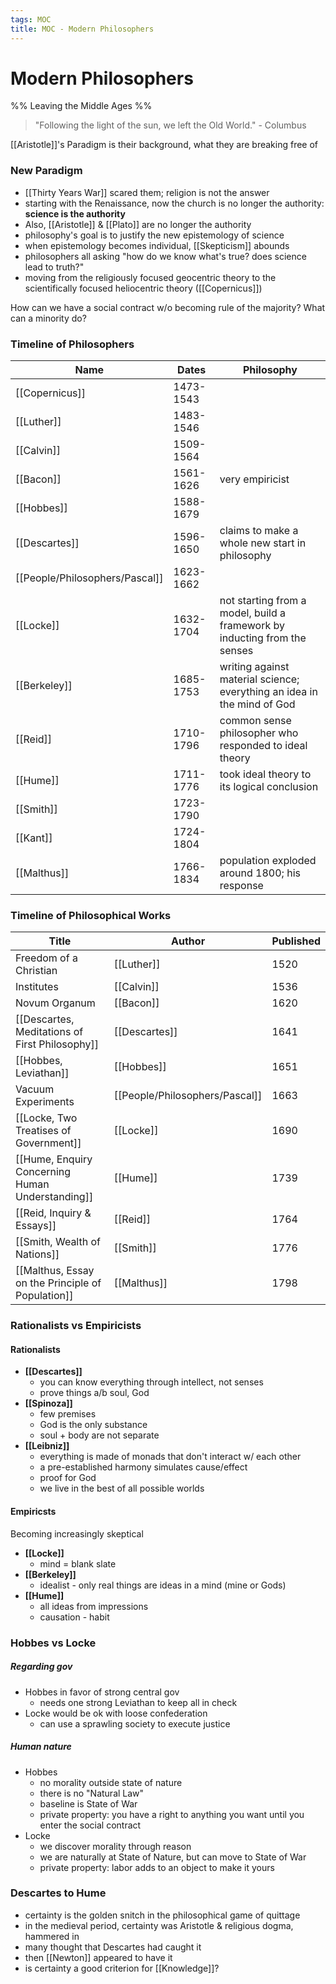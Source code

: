 ```yaml
---
tags: MOC
title: MOC - Modern Philosophers
---
```


# Modern Philosophers 


%% Leaving the Middle Ages %%


> "Following the light of the sun, we left the Old World." - Columbus

[[Aristotle]]'s Paradigm is their background, what they are breaking free of


### New Paradigm
- [[Thirty Years War]] scared them; religion is not the answer
- starting with the Renaissance, now the church is no longer the authority: **science is the authority**
- Also, [[Aristotle]] & [[Plato]] are no longer the authority
- philosophy's goal is to justify the new epistemology of science
- when epistemology becomes individual, [[Skepticism]] abounds
- philosophers all asking "how do we know what's true? does science lead to truth?"
- moving from the religiously focused geocentric theory to the scientifically focused heliocentric theory ([[Copernicus]])



How can we have a social contract w/o becoming rule of the majority? What can a minority do?




### Timeline of Philosophers

| Name           | Dates     | Philosophy                                                                |
| -------------- | --------- | ------------------------------------------------------------------------- |
| [[Copernicus]] | 1473-1543 |                                                                           |
| [[Luther]]     | 1483-1546 |                                                                           |
| [[Calvin]]     | 1509-1564 |                                                                           |
| [[Bacon]]      | 1561-1626 | very empiricist                                                           |
| [[Hobbes]]     | 1588-1679 |                                                                           |
| [[Descartes]]  | 1596-1650 | claims to make a whole new start in philosophy                            |
| [[People/Philosophers/Pascal]]     | 1623-1662 |                                                                           |
| [[Locke]]      | 1632-1704 | not starting from a model, build a framework by inducting from the senses |
| [[Berkeley]]   | 1685-1753 | writing against material science; everything an idea in the mind of God   |
| [[Reid]]       | 1710-1796 | common sense philosopher who responded to ideal theory                    |
| [[Hume]]       | 1711-1776 | took ideal theory to its logical conclusion                               |
| [[Smith]]      | 1723-1790 |                                                                           |
| [[Kant]]       | 1724-1804 |                                                                           |
| [[Malthus]]    | 1766-1834 | population exploded around 1800; his response                             |




### Timeline of Philosophical Works

| Title                                             | Author        | Published |
| ------------------------------------------------- | ------------- | --------- |
| Freedom of a Christian                            | [[Luther]]    | 1520      |
| Institutes                                        | [[Calvin]]    | 1536      |
| Novum Organum                                     | [[Bacon]]     | 1620      |
| [[Descartes, Meditations of First Philosophy]]    | [[Descartes]] | 1641      |
| [[Hobbes, Leviathan]]                             | [[Hobbes]]    | 1651      |
| Vacuum Experiments                                | [[People/Philosophers/Pascal]]    | 1663      |
| [[Locke, Two Treatises of Government]]            | [[Locke]]     | 1690      |
| [[Hume, Enquiry Concerning Human Understanding]]  | [[Hume]]      | 1739      |
| [[Reid, Inquiry & Essays]]                              | [[Reid]]      | 1764      |
| [[Smith, Wealth of Nations]]                      | [[Smith]]     | 1776      |
| [[Malthus, Essay on the Principle of Population]] | [[Malthus]]   | 1798      |

### Rationalists vs Empiricists
#### Rationalists
- **[[Descartes]]**
	- you can know everything through intellect, not senses
	- prove things a/b soul, God
- **[[Spinoza]]**
	- few premises
	- God is the only substance
	- soul + body are not separate
- **[[Leibniz]]**
	- everything is made of monads that don't interact w/ each other
	- a pre-established harmony simulates cause/effect
	- proof for God
	- we live in the best of all possible worlds
	
#### Empiricsts
Becoming increasingly skeptical
- **[[Locke]]**
	- mind = blank slate
- **[[Berkeley]]**
	- idealist - only real things are ideas in a mind (mine or Gods)
- **[[Hume]]**
	- all ideas from impressions
	- causation - habit



### Hobbes vs Locke
##### Regarding gov
- Hobbes in favor of strong central gov
	- needs one strong Leviathan to keep all in check
- Locke would be ok with loose confederation
	- can use a sprawling society to execute justice
##### Human nature
- Hobbes
	- no morality outside state of nature
	- there is no "Natural Law" 
	- baseline is State of War
	- private property: you have a right to anything you want until you enter the social contract
- Locke
	- we discover morality through reason
	- we are naturally at State of Nature, but can move to State of War
	- private property: labor adds to an object to make it yours


### Descartes to Hume
- certainty is the golden snitch in the philosophical game of quittage
- in the medieval period, certainty was Aristotle & religious dogma, hammered in
- many thought that Descartes had caught it
- then [[Newton]] appeared to have it
- is certainty a good criterion for [[Knowledge]]?



